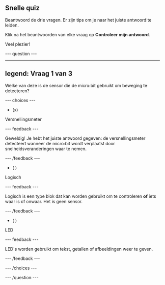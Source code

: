 ## Snelle quiz

Beantwoord de drie vragen. Er zijn tips om je naar het juiste antwoord te leiden.

Klik na het beantwoorden van elke vraag op **Controleer mijn antwoord**.

Veel plezier!

--- question ---

---
legend: Vraag 1 van 3
---

Welke van deze is de sensor die de micro:bit gebruikt om beweging te detecteren?

--- choices ---

- (x)

Versnellingsmeter

  --- feedback ---

  Geweldig! Je hebt het juiste antwoord gegeven: de versnellingsmeter detecteert wanneer de micro:bit wordt verplaatst door snelheidsveranderingen waar te nemen.

  --- /feedback ---

- ( )

Logisch

  --- feedback ---

  Logisch is een type blok dat kan worden gebruikt om te controleren **of** iets waar is of onwaar. Het is geen sensor.

  --- /feedback ---

- ( )

LED

  --- feedback ---

  LED's worden gebruikt om tekst, getallen of afbeeldingen weer te geven.

  --- /feedback ---

--- /choices ---

--- /question ---
